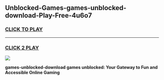 
## Unblocked-Games-games-unblocked-download-Play-Free-4u6o7
<h3>
<a href="https://premium76.site?title=games-unblocked-download&ref=20A">CLICK TO PLAY</a></h3>
<hr>

<h3>
<a href="https://premium76.site?title=games-unblocked-download&ref=20A">CLICK 2 PLAY</a>
  
</h3>

<a href="https://premium76.site?title=games-unblocked-download&ref=20A"><img src="https://clearcache.store/games.png"></a>


**games-unblocked-download games unblocked: Your Gateway to Fun and Accessible Online Gaming**
